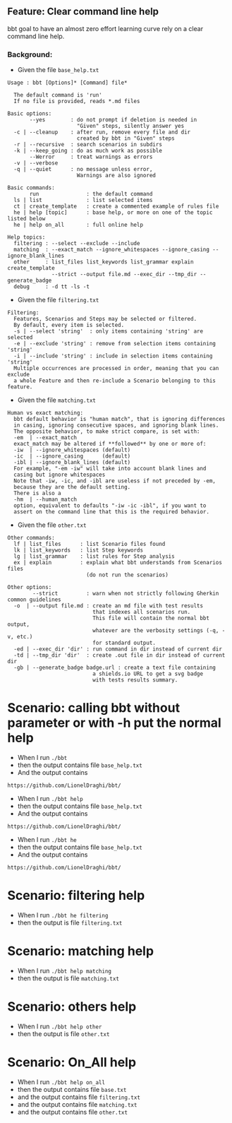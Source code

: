 ## Feature: Clear command line help 

bbt goal to have an almost zero effort learning curve rely on a clear command line help.

### Background:
- Given the file `base_help.txt` 
~~~
Usage : bbt [Options]* [Command] file*  
  
  The default command is 'run'  
  If no file is provided, reads *.md files  
  
Basic options:  
       --yes        : do not prompt if deletion is needed in  
                      "Given" steps, silently answer yes  
  -c | --cleanup    : after run, remove every file and dir  
                      created by bbt in "Given" steps  
  -r | --recursive  : search scenarios in subdirs  
  -k | --keep_going : do as much work as possible  
       --Werror     : treat warnings as errors  
  -v | --verbose  
  -q | --quiet      : no message unless error,  
                      Warnings are also ignored  
  
Basic commands:  
       run               : the default command  
  ls | list              : list selected items  
  ct | create_template   : create a commented example of rules file  
  he | help [topic]      : base help, or more on one of the topic listed below  
  he | help on_all       : full online help  
  
Help topics:  
  filtering : --select --exclude --include  
  matching  : --exact_match --ignore_whitespaces --ignore_casing --ignore_blank_lines  
  other     : list_files list_keywords list_grammar explain create_template  
              --strict --output file.md --exec_dir --tmp_dir --generate_badge  
  debug     : -d tt -ls -t  
~~~

- Given the file `filtering.txt`
~~~
Filtering:
  Features, Scenarios and Steps may be selected or filtered.
  By default, every item is selected.
  -s | --select 'string'  : only items containing 'string' are selected
  -e | --exclude 'string' : remove from selection items containing 'string'
  -i | --include 'string' : include in selection items containing 'string'
  Multiple occurrences are processed in order, meaning that you can exclude
  a whole Feature and then re-include a Scenario belonging to this feature.
~~~

- Given the file `matching.txt`
~~~
Human vs exact matching:  
  bbt default behavior is "human match", that is ignoring differences  
  in casing, ignoring consecutive spaces, and ignoring blank lines.  
  The opposite behavior, to make strict compare, is set with:  
  -em  | --exact_match  
  exact_match may be altered if **followed** by one or more of:  
  -iw  | --ignore_whitespaces (default)  
  -ic  | --ignore_casing      (default)  
  -ibl | --ignore_blank_lines (default)  
  For example, "-em -iw" will take into account blank lines and  
  casing but ignore whitespaces  
  Note that -iw, -ic, and -ibl are useless if not preceded by -em,   
  because they are the default setting.  
  There is also a  
  -hm  | --human_match  
  option, equivalent to defaults "-iw -ic -ibl", if you want to  
  assert on the command line that this is the required behavior.  
~~~

- Given the file `other.txt`
~~~
Other commands:
  lf | list_files      : list Scenario files found
  lk | list_keywords   : list Step keywords
  lg | list_grammar    : list rules for Step analysis
  ex | explain         : explain what bbt understands from Scenarios files
                         (do not run the scenarios)

Other options:
        --strict         : warn when not strictly following Gherkin common guidelines
  -o  | --output file.md : create an md file with test results
                           that indexes all scenarios run.
                           This file will contain the normal bbt output,
                           whatever are the verbosity settings (-q, -v, etc.)
                           for standard output.
  -ed | --exec_dir 'dir' : run command in dir instead of current dir
  -td | --tmp_dir 'dir'  : create .out file in dir instead of current dir
  -gb | --generate_badge badge.url : create a text file containing
                           a shields.io URL to get a svg badge
                           with tests results summary.
~~~


# Scenario: calling bbt without parameter or with -h put the normal help
- When I run `./bbt` 
- then the output contains file `base_help.txt`
- And the output contains 
~~~
https://github.com/LionelDraghi/bbt/  
~~~

- When I run `./bbt help` 
- then the output contains file `base_help.txt`
- And the output contains 
~~~
https://github.com/LionelDraghi/bbt/  
~~~

- When I run `./bbt he` 
- then the output contains file `base_help.txt`
- And the output contains 
~~~
https://github.com/LionelDraghi/bbt/  
~~~

# Scenario: filtering help
- When I run `./bbt he filtering` 
- then the output is file `filtering.txt`

# Scenario: matching help
- When I run `./bbt help matching` 
- then the output is file `matching.txt`

# Scenario: others help
- When I run `./bbt help other` 
- then the output is file `other.txt`

# Scenario: On_All help
- When I run `./bbt help on_all` 
- then the output contains file `base.txt`
- and  the output contains file `filtering.txt`
- and  the output contains file `matching.txt`
- and  the output contains file `other.txt`